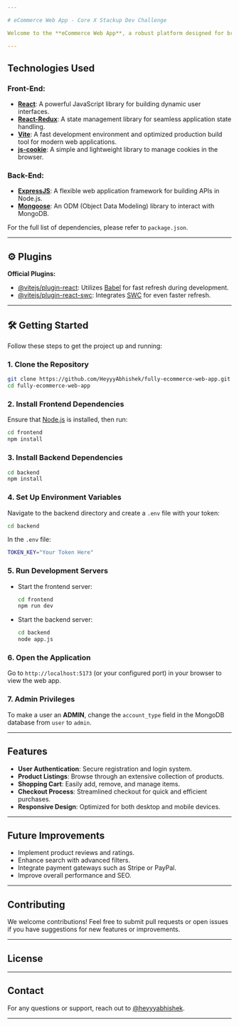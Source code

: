 ```yaml
---

# eCommerce Web App - Core X Stackup Dev Challenge

Welcome to the **eCommerce Web App**, a robust platform designed for browsing products, managing carts, and completing purchases with ease. This project is part of the **Core X Stackup Developer Challenge**.

---
```


## Technologies Used

### **Front-End:**
- **[React](https://reactjs.org/)**: A powerful JavaScript library for building dynamic user interfaces.
- **[React-Redux](https://react-redux.js.org/)**: A state management library for seamless application state handling.
- **[Vite](https://vitejs.dev/)**: A fast development environment and optimized production build tool for modern web applications.
- **[js-cookie](https://github.com/js-cookie/js-cookie)**: A simple and lightweight library to manage cookies in the browser.

### **Back-End:**
- **[ExpressJS](https://expressjs.com/)**: A flexible web application framework for building APIs in Node.js.
- **[Mongoose](https://mongoosejs.com/)**: An ODM (Object Data Modeling) library to interact with MongoDB.

For the full list of dependencies, please refer to `package.json`.

---

## ⚙️ Plugins

**Official Plugins:**
- [@vitejs/plugin-react](https://github.com/vitejs/vite-plugin-react/blob/main/packages/plugin-react/README.md): Utilizes [Babel](https://babeljs.io/) for fast refresh during development.
- [@vitejs/plugin-react-swc](https://github.com/vitejs/vite-plugin-react-swc): Integrates [SWC](https://swc.rs/) for even faster refresh.

---

## 🛠️ Getting Started

Follow these steps to get the project up and running:

### 1. **Clone the Repository**
```bash
git clone https://github.com/HeyyyAbhishek/fully-ecommerce-web-app.git
cd fully-ecommerce-web-app
```

### 2. **Install Frontend Dependencies**
Ensure that [Node.js](https://nodejs.org/) is installed, then run:
```bash
cd frontend
npm install
```

### 3. **Install Backend Dependencies**
```bash
cd backend
npm install
```

### 4. **Set Up Environment Variables**
Navigate to the backend directory and create a `.env` file with your token:
```bash
cd backend
```
In the `.env` file:
```bash
TOKEN_KEY="Your Token Here"
```

### 5. **Run Development Servers**

- Start the frontend server:
  ```bash
  cd frontend
  npm run dev
  ```

- Start the backend server:
  ```bash
  cd backend
  node app.js
  ```

### 6. **Open the Application**
Go to `http://localhost:5173` (or your configured port) in your browser to view the web app.

### 7. **Admin Privileges**
To make a user an **ADMIN**, change the `account_type` field in the MongoDB database from `user` to `admin`.

---

##  Features

- **User Authentication**: Secure registration and login system.
- **Product Listings**: Browse through an extensive collection of products.
- **Shopping Cart**: Easily add, remove, and manage items.
- **Checkout Process**: Streamlined checkout for quick and efficient purchases.
- **Responsive Design**: Optimized for both desktop and mobile devices.

---

##  Future Improvements

- Implement product reviews and ratings.
- Enhance search with advanced filters.
- Integrate payment gateways such as Stripe or PayPal.
- Improve overall performance and SEO.

---

## Contributing

We welcome contributions! Feel free to submit pull requests or open issues if you have suggestions for new features or improvements.

---

##  License

---

## Contact

For any questions or support, reach out to [@heyyyabhishek](https://x.com/heyyyabhishek).

---

